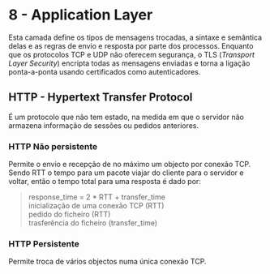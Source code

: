 # 8 - Application Layer

Esta camada define os tipos de mensagens trocadas, a sintaxe e semântica delas e as regras de envio e resposta por parte dos processos. Enquanto que os protocolos TCP e UDP não oferecem segurança, o TLS (*Transport Layer Security*) encripta todas as mensagens enviadas e torna a ligação ponta-a-ponta usando certificados como autenticadores.

## HTTP - Hypertext Transfer Protocol

É um protocolo que não tem estado, na medida em que o servidor não armazena informação de sessões ou pedidos anteriores. 

### HTTP Não persistente

Permite o envio e recepção de no máximo um objecto por conexão TCP. Sendo RTT o tempo para um pacote viajar do cliente para o servidor e voltar, então o tempo total para uma resposta é dado por:

> response_time = 2 * RTT + transfer_time <br>
> inicialização de uma conexão TCP (RTT) <br>
> pedido do ficheiro (RTT) <br>
> trasferência do ficheiro (transfer_time)  <br>

### HTTP Persistente

Permite troca de vários objectos numa única conexão TCP.